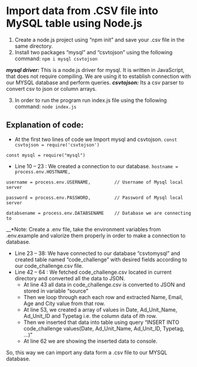 # Import data from .CSV file into MySQL table using Node.js
1. Create a node.js project using “npm init” and save your .csv file in the same directory. 
2. Install two packages “mysql” and “csvtojson” using the following command:
`npm i mysql csvtojson`

__*mysql driver:*__ This is a node.js driver for mysql. It is written in JavaScript, that does not require compiling. We are using it to establish connection with our MYSQL database and perform queries.
__*csvtojson:*__ Its a csv parser to convert csv to json or column arrays.

3. In order to run the program run index.js file using the following command:
`node index.js`
## Explanation of code:
* At the first two lines of code we Import  mysql and csvtojson.
`const csvtojson = require('csvtojson')`

`const mysql = require("mysql")`

* Line 10 – 23 : We created a connection to our database.
`hostname = process.env.HOSTNAME,` 

`username = process.env.USERNAME,         // Username of Mysql local server`

`password = process.env.PASSWORD,         // Password of Mysql local server`

`databsename = process.env.DATABSENAME    // Database we are connecting to`

__*Note: Create a .env file, take the environment variables from .env.example and valorize them properly in order to make a connection to database.

* Line 23 – 38: We have connected to our database “csvtomysql” and created table named “code_challenge” with desired fields according to our code_challenge.csv file.
* Line 42 – 64 : We fetched code_challenge.csv located in current directory and converted all the data to JSON.
  * At line 43 all data in code_challenge.csv is converted to JSON and stored in variable “source”
  * Then we loop through each each row and extracted Name, Email, Age and City value from that row.
   * At line 53, we created a array of values in Date, Ad_Unit_Name, Ad_Unit_ID and Typetag i.e. the column data of ith row.
   * Then we inserted that data into table using  query “INSERT INTO code_challenge values(Date, Ad_Unit_Name, Ad_Unit_ID, Typetag, ...)”
   * At line 62 we are showing the inserted data to console. 

So, this way we can import any data form a .csv file to our MYSQL database.
